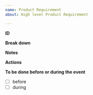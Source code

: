 ```yaml
---
name: Product Requirement
about: High level Product Requirement

---
```


**ID**

**Break down**

**Notes**

**Actions**

**To be done before or during the event**
- [ ] before
- [ ] during
